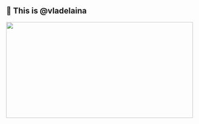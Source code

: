 ## 👋 This is @vladelaina

<img width="100%" height="260" src="https://github-readme-stats.vercel.app/api?username=vladelaina&disable_animations=true&show_icons=true&rank_icon=percentile&count_private=true&theme=dracula"/>

